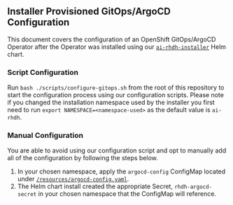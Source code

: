 ## Installer Provisioned GitOps/ArgoCD Configuration

This document covers the configuration of an OpenShift GitOps/ArgoCD Operator after the Operator was installed using our [`ai-rhdh-installer`](../../README.md#helm-chart-installer) Helm chart.

### Script Configuration

Run `bash ./scripts/configure-gitops.sh` from the root of this repository to start the configuration process using our configuration scripts. Please note if you changed the installation namespace used by the installer you first need to run `export NAMESPACE=<namespace-used>` as the default value is `ai-rhdh`.

### Manual Configuration

You are able to avoid using our configuration script and opt to manually add all of the configuration by following the steps below.

1. In your chosen namespace, apply the `argocd-config` ConfigMap located under [`/resources/argocd-config.yaml`](../../resources/argocd-config.yaml).
2. The Helm chart install created the appropriate Secret, `rhdh-argocd-secret` in your chosen namespace that the ConfigMap will reference.